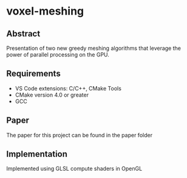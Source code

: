 # voxel-meshing

## Abstract
Presentation of two new greedy meshing algorithms that leverage the power of parallel processing on the GPU.

## Requirements
- VS Code extensions: C/C++, CMake Tools
- CMake version 4.0 or greater
- GCC

## Paper
The paper for this project can be found in the paper folder

## Implementation
Implemented using GLSL compute shaders in OpenGL